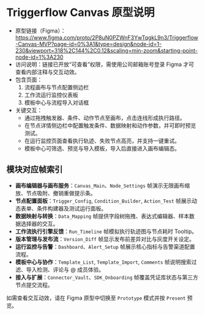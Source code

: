 # Triggerflow Canvas 原型说明

- 原型链接（Figma）：https://www.figma.com/proto/2P8uN0PZWnF3YwTqgkL9n3/Triggerflow-Canvas-MVP?page-id=0%3A1&type=design&node-id=1-230&viewport=318%2C144%2C0.12&scaling=min-zoom&starting-point-node-id=1%3A230
- 访问说明：链接已开放“可查看”权限，需使用公司邮箱账号登录 Figma 才可查看内部注释与交互动效。
- 包含页面：
  1. 流程画布与节点配置侧边栏
  2. 工作流运行监控仪表板
  3. 模板中心与流程导入对话框
- 关键交互：
  - 通过拖拽触发器、条件、动作节点至画布，点击连线形成执行路径。
  - 在节点详情侧边栏中配置触发条件、数据映射和动作参数，并可即时预览测试。
  - 在运行监控页面查看执行轨迹、失败节点高亮，并支持一键重试。
  - 模板中心可筛选、预览与导入模板，导入后直接进入画布编辑态。

## 模块对应帧索引
- **画布编辑器与画布服务**：`Canvas_Main`、`Node_Settings` 帧演示无限画布缩放、节点吸附、撤销重做提示条。
- **节点配置面板**：`Trigger_Config`, `Condition_Builder`, `Action_Test` 帧展示动态表单、条件构建器及测试运行面板。
- **数据映射与转换**：`Data_Mapping` 帧提供字段树拖拽、表达式编辑器、样本数据选择器的交互。
- **工作流执行引擎反馈**：`Run_Timeline` 帧模拟执行轨迹图与节点耗时 Tooltip。
- **版本管理与发布流**：`Version_Diff` 帧显示发布前差异对比与灰度开关设定。
- **运行监控与告警**：`Dashboard`、`Alert_Setup` 帧展示核心指标与告警渠道配置流程。
- **模板中心与协作**：`Template_List`, `Template_Import`, `Comments` 帧说明搜索过滤、导入检测、评论与 @ 成员体验。
- **接入与扩展**：`Connector_Vault`、`SDK_Onboarding` 帧覆盖凭证库状态与第三方节点提交流程。

如需查看交互动效，请在 Figma 原型中切换至 `Prototype` 模式并按 `Present` 预览。
